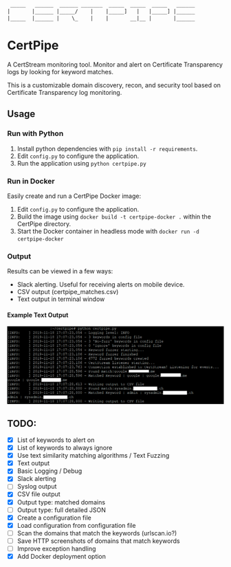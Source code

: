      _____   ______  ______ _______  _____  _____  _____   ______
    |       |______ |_____/    |    |_____]   |   |_____] |______
    |_____  |______ |    \_    |    |       __|__ |       |______


# CertPipe
A CertStream monitoring tool. Monitor and alert on Certificate Transparency logs by looking for keyword matches. 

This is a customizable domain discovery, recon, and security tool based on Certificate Transparency log monitoring.

## Usage

### Run with Python

1. Install python dependencies with `pip install -r requirements`.
2. Edit `config.py` to configure the application.
3. Run the application using `python certpipe.py`

### Run in Docker

Easily create and run a CertPipe Docker image:

1. Edit `config.py` to configure the application.
2. Build the image using `docker build -t certpipe-docker .` within the CertPipe directory.
3. Start the Docker container in headless mode with `docker run -d certpipe-docker`

### Output

Results can be viewed in a few ways:

- Slack alerting. Useful for receiving alerts on mobile device.
- CSV output (certpipe_matches.csv)
- Text output in terminal window

#### Example Text Output

![Example Screenshot of Text Output](https://github.com/iSquatch/CertPipe/blob/master/images/certpipe_example_screenshot_1.png)


## TODO:

- [x] List of keywords to alert on
- [x] List of keywords to always ignore
- [x] Use text similarity matching algorithms / Text Fuzzing
- [x] Text output
- [x] Basic Logging / Debug
- [x] Slack alerting
- [ ] Syslog output
- [x] CSV file output
- [x] Output type: matched domains
- [ ] Output type: full detailed JSON
- [x] Create a configuration file
- [x] Load configuration from configuration file
- [ ] Scan the domains that match the keywords (urlscan.io?)
- [ ] Save HTTP screenshots of domains that match keywords
- [ ] Improve exception handling
- [x] Add Docker deployment option
